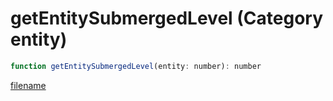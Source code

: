 # getEntitySubmergedLevel (Category entity)

```js
function getEntitySubmergedLevel(entity: number): number
```

[filename](getEntitySubmergedLevel_m.md ':include')